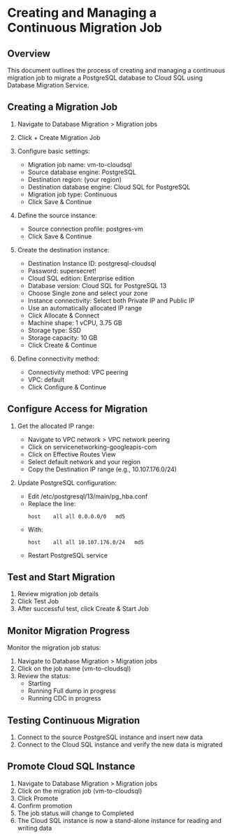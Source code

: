 # Creating and Managing a Continuous Migration Job

## Overview

This document outlines the process of creating and managing a continuous migration job to migrate a PostgreSQL database to Cloud SQL using Database Migration Service.

## Creating a Migration Job

1. Navigate to Database Migration > Migration jobs
2. Click + Create Migration Job
3. Configure basic settings:
   - Migration job name: vm-to-cloudsql
   - Source database engine: PostgreSQL
   - Destination region: (your region)
   - Destination database engine: Cloud SQL for PostgreSQL
   - Migration job type: Continuous
   - Click Save & Continue

4. Define the source instance:
   - Source connection profile: postgres-vm
   - Click Save & Continue

5. Create the destination instance:
   - Destination Instance ID: postgresql-cloudsql
   - Password: supersecret!
   - Cloud SQL edition: Enterprise edition
   - Database version: Cloud SQL for PostgreSQL 13
   - Choose Single zone and select your zone
   - Instance connectivity: Select both Private IP and Public IP
   - Use an automatically allocated IP range
   - Click Allocate & Connect
   - Machine shape: 1 vCPU, 3.75 GB
   - Storage type: SSD
   - Storage capacity: 10 GB
   - Click Create & Continue

6. Define connectivity method:
   - Connectivity method: VPC peering
   - VPC: default
   - Click Configure & Continue

## Configure Access for Migration

1. Get the allocated IP range:
   - Navigate to VPC network > VPC network peering
   - Click on servicenetworking-googleapis-com
   - Click on Effective Routes View
   - Select default network and your region
   - Copy the Destination IP range (e.g., 10.107.176.0/24)

2. Update PostgreSQL configuration:
   - Edit /etc/postgresql/13/main/pg_hba.conf
   - Replace the line:
     ```
     host    all all 0.0.0.0/0   md5
     ```
   - With:
     ```
     host    all all 10.107.176.0/24   md5
     ```
   - Restart PostgreSQL service

## Test and Start Migration

1. Review migration job details
2. Click Test Job
3. After successful test, click Create & Start Job

## Monitor Migration Progress

Monitor the migration job status:
1. Navigate to Database Migration > Migration jobs
2. Click on the job name (vm-to-cloudsql)
3. Review the status:
   - Starting
   - Running Full dump in progress
   - Running CDC in progress

## Testing Continuous Migration

1. Connect to the source PostgreSQL instance and insert new data
2. Connect to the Cloud SQL instance and verify the new data is migrated

## Promote Cloud SQL Instance

1. Navigate to Database Migration > Migration jobs
2. Click on the migration job (vm-to-cloudsql)
3. Click Promote
4. Confirm promotion
5. The job status will change to Completed
6. The Cloud SQL instance is now a stand-alone instance for reading and writing data
